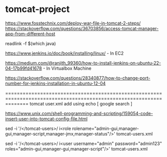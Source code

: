 # tomcat-project

https://www.fosstechnix.com/deploy-war-file-in-tomcat-2-steps/
https://stackoverflow.com/questions/36703856/access-tomcat-manager-app-from-different-host

readlink -f $(which java)
<role rolename="admin-gui,manager-gui,manager-script,manager-jmx,manager-status"/>
<user username="admin" password="admin123" roles="admin-gui,manager-gui,manager-script"/>

https://www.jenkins.io/doc/book/installing/linux/ - In EC2

https://medium.com/@ranjith_99360/how-to-install-jenkins-on-ubuntu-22-04-17b99fd41678 - In Virtualbox Machine

https://stackoverflow.com/questions/28340877/how-to-change-port-number-for-jenkins-installation-in-ubuntu-12-04

====================================================================================================================
tomcat user.xml add using echo [ google search ]

https://www.unix.com/shell-programming-and-scripting/159054-code-insert-user-into-tomcat-config-file.html

sed -i '/<\/tomcat-users>/ i\<role rolename="admin-gui,manager-gui,manager-script,manager-jmx,manager-status"/>' tomcat-users.xml

sed -i '/<\/tomcat-users>/ i\<user username="admin" password="admin123" roles="admin-gui,manager-gui,manager-script"/>' tomcat-users.xml
